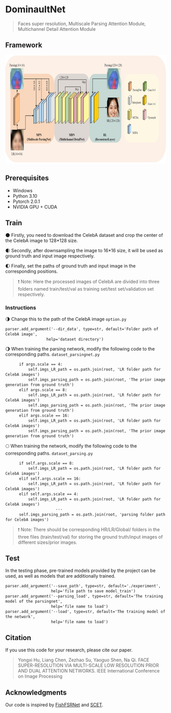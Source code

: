 # DominaultNet
> Faces super resolution, Multiscale Parsing Attention Module, Multichannel Detail Attention Module

## Framework
<div align=center><img width="760" height="340" src=img/img_1.jpg/></div>

## Prerequisites

- Windows 
- Python 3.10
- Pytorch 2.0.1
- NVIDIA GPU + CUDA


## Train
:new_moon: Firstly, you need to download the CelebA dataset and crop the center of the CelebA image to 128*128 size.

:waxing_crescent_moon: Secondly, after downsampling the image to 16*16 size, it will be used as ground truth and input image respectively.

:first_quarter_moon: Finally, set the paths of ground truth and input image in the corresponding positions.

> :heavy_exclamation_mark: Note: Here the processed images of CelebA are divided into three folders named train/test/val as training set/test set/validation set respectively.

  ### Instructions
  :last_quarter_moon: Change this to the path of the CelebA image ```option.py```
  ```
  parser.add_argument('--dir_data', type=str, default='Folder path of CelebA image',
                    help='dataset directory')
  ```
  :waning_gibbous_moon: When training the parsing network, modify the following code to the corresponding paths. ```dataset_parsingnet.py```
  ```
        if args.scale == 4:
            self.imgs_LR_path = os.path.join(root, 'LR folder path for CelebA images')
            self.imgs_parsing_path = os.path.join(root, 'The prior image generation from ground truth')
        elif args.scale == 8:
            self.imgs_LR_path = os.path.join(root, 'LR folder path for CelebA images')
            self.imgs_parsing_path = os.path.join(root, 'The prior image generation from ground truth')
        elif args.scale == 16:
            self.imgs_LR_path = os.path.join(root, 'LR folder path for CelebA images')
            self.imgs_parsing_path = os.path.join(root, 'The prior image generation from ground truth')
  ```

  :full_moon: When training the network, modify the following code to the corresponding paths. ```dataset_parsing.py```
  ```
        if self.args.scale == 8:
            self.imgs_LR_path = os.path.join(root, 'LR folder path for CelebA images')
        elif self.args.scale == 16:
            self.imgs_LR_path = os.path.join(root, 'LR folder path for CelebA images')
        elif self.args.scale == 4:
            self.imgs_LR_path = os.path.join(root, 'LR folder path for CelebA images')
                        ···
        self.imgs_parsing_path = os.path.join(root, 'parsing folder path for CelebA images')
  ```
> :heavy_exclamation_mark: Note: There should be corresponding HR/LR/Global/ folders in the three files (train/test/val) for storing the ground truth/input images of different sizes/prior images.

## Test
In the testing phase, pre-trained models provided by the project can be used, as well as models that are additionally trained.
```
parser.add_argument('--save_path', type=str, default='./experiment',
                    help='file path to save model_train')
parser.add_argument('--parsing_load', type=str, default='The training model of the parsingnet',
                    help='file name to load')
parser.add_argument('--load', type=str, default='The training model of the network',
                    help='file name to load')
```

## Citation
If you use this code for your research, please cite our paper.
> Yongxi Hu, Liang Chen, Zezhao Su, Yaoguo Shen, Na Qi. FACE SUPER-RESOLUTION VIA MULTI-SCALE LOW RESOLUTION PRIOR AND DUAL ATTENTION NETWORKS. IEEE International Conference on Image
Processing

## Acknowledgments
Our code is inspired by [FishFSRNet](https://github.com/wcy-cs/FishFSRNet) and [SCET](https://github.com/AlexZou14/SCET).
